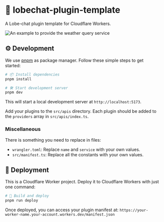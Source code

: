 # 🤯 lobechat-plugin-template
A Lobe-chat plugin template for Cloudflare Workers.

![An example to provide the weather query service](https://github.com/user-attachments/assets/5c3a6d02-1d43-4510-a955-38575431b07b)

## ⚙️  Development

We use [pnpm](https://pnpm.io/) as package manager. Follow these simple steps to get started:

```bash
# 📦 Install dependencies
pnpm install

# 🛠️ Start development server
pnpm dev
```

This will start a local development server at `http://localhost:5173`.

Add your plugins to the `src/apis` directory. Each plugin should be added to the `providers` array
in `src/apis/index.ts`.

### Miscellaneous

There is something you need to replace in files:

- `wrangler.toml`: Replace `name` and `service` with your own values.
- `src/manifest.ts`: Replace all the constants with your own values.

## 🌟 Deployment

This is a Cloudflare Worker project. Deploy it to Cloudflare Workers with just one command:

```bash
# 🚀 Build and deploy
pnpm run deploy
```

Once deployed, you can access your plugin manifest at:
`https://your-worker-name.your-account.workers.dev/manifest.json`
